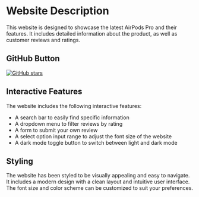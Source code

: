 # Website Description

This website is designed to showcase the latest AirPods Pro and their features. It includes detailed information about the product, as well as customer reviews and ratings.

## GitHub Button

[![GitHub stars](https://img.shields.io/github/stars/YOUR-USERNAME/YOUR-REPOSITORY.svg?style=social&label=Star&maxAge=2592000)](https://github.com/yusuforzibekov/airpods-pro/stargazers)

## Interactive Features

The website includes the following interactive features:

- A search bar to easily find specific information
- A dropdown menu to filter reviews by rating
- A form to submit your own review
- A select option input range to adjust the font size of the website
- A dark mode toggle button to switch between light and dark mode

## Styling

The website has been styled to be visually appealing and easy to navigate. It includes a modern design with a clean layout and intuitive user interface. The font size and color scheme can be customized to suit your preferences.
